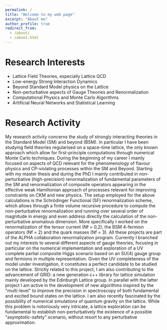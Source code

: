 ```yaml
---
permalink: /
title: "Welcome to my web page"
excerpt: "About me"
author_profile: true
redirect_from: 
  - /about/
  - /about.html
---
```


Research Interests
======
* Lattice Field Theories, especially Lattice QCD
* Low-energy Strong Interaction Dynamics
* Beyond Standard Model physics on the Lattice
* Non-perturbative aspects of Gauge Theories and Renormalization
* Computational Physics and Monte Carlo Algorithms 
* Artificial Neural Networks and Statistical Learning

Research Activity 
======
My research activity concerns the study of strongly interacting theories in the Standard Model (SM) and beyond
(BSM). In particular I have been studying field theories regularised on a space-time lattice, the only known
approach which allow for first-principle computations through numerical Monte Carlo techniques. During the
beginning of my career I mainly focused on aspects of QCD relevant for the phenomenology of flavour physics
and CP-violating processes within the SM and Beyond. Starting with my master thesis and during the PhD I
mainly contributed in non-perturbative (high-precision) renormalization of fundamental parameters of the SM
and renormalization of composite operators appearing in the effective weak Hamiltonian approach of processes
relevant for improving constraints on CKM and new physics. The setup employed for the above calculations is the
Schrödinger Functional (SF) renormalization scheme, which allows through a finite volume recursive procedure
to compute the non-perturbative renormalization and running over several order of magnitude in energy and
even address directly the calculation of the non-perturbative anomalous dimension. More specifically I worked on
the renormalization of the tensor current (Nf = 0,2), the BSM 4-fermion operators (Nf = 2) and the quark
masses (Nf = 3). All these projects are part of the ALPHA collaboration renormalization program. Currently I
branched out my interests to several different aspects of gauge theories, focusing in particular on the numerical
implementation and exploration of a UV complete partial composite Higgs scenario based on an SU(4) gauge
group and fermions in multiple representation. Given the UV completeness of the model under investigation, it
constitutes a perfect candidate to be studied on the lattice. Strictly related to this project, I am also contributing
to the advancement of GRID: a new generation c++ library for lattice simulation mainly developed by the
Edinburgh Lattice group. In parallel with the latter project I am active in the development of new algorithms inspired by the "multi-level" to improve the precision in spectroscopy of both fundamental and excited bound states on the lattice. I am
also recently fascinated by the possibility of numerical simulations of quantum gravity on the lattice. While this
problem is notoriously very intricate, a lattice exploration can be fundamental to establish non-perturbatively the
existence of a possible "asymptotic-safety" scenario, without resort to any perturbative approximation.


